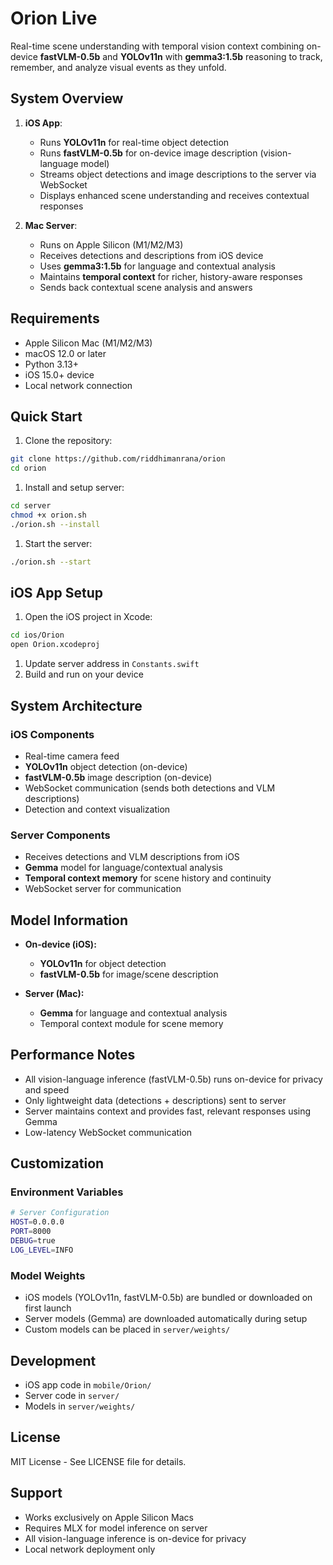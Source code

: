 # Orion Live

Real-time scene understanding with temporal vision context combining on-device **fastVLM-0.5b** and **YOLOv11n** with **gemma3:1.5b** reasoning to track, remember, and analyze visual events as they unfold.

## System Overview

1. **iOS App**:
   - Runs **YOLOv11n** for real-time object detection
   - Runs **fastVLM-0.5b** for on-device image description (vision-language model)
   - Streams object detections and image descriptions to the server via WebSocket
   - Displays enhanced scene understanding and receives contextual responses

2. **Mac Server**:
   - Runs on Apple Silicon (M1/M2/M3)
   - Receives detections and descriptions from iOS device
   - Uses **gemma3:1.5b** for language and contextual analysis
   - Maintains **temporal context** for richer, history-aware responses
   - Sends back contextual scene analysis and answers

## Requirements

- Apple Silicon Mac (M1/M2/M3)
- macOS 12.0 or later
- Python 3.13+
- iOS 15.0+ device
- Local network connection

## Quick Start

1. Clone the repository:

```bash
git clone https://github.com/riddhimanrana/orion
cd orion
```

1. Install and setup server:

```bash
cd server
chmod +x orion.sh
./orion.sh --install
```

1. Start the server:

```bash
./orion.sh --start
```

## iOS App Setup

1. Open the iOS project in Xcode:

```bash
cd ios/Orion
open Orion.xcodeproj
```

1. Update server address in `Constants.swift`
1. Build and run on your device

## System Architecture

### iOS Components

- Real-time camera feed
- **YOLOv11n** object detection (on-device)
- **fastVLM-0.5b** image description (on-device)
- WebSocket communication (sends both detections and VLM descriptions)
- Detection and context visualization

### Server Components

- Receives detections and VLM descriptions from iOS
- **Gemma** model for language/contextual analysis
- **Temporal context memory** for scene history and continuity
- WebSocket server for communication

## Model Information

- **On-device (iOS):**
  - **YOLOv11n** for object detection
  - **fastVLM-0.5b** for image/scene description

- **Server (Mac):**
  - **Gemma** for language and contextual analysis
  - Temporal context module for scene memory

## Performance Notes

- All vision-language inference (fastVLM-0.5b) runs on-device for privacy and speed
- Only lightweight data (detections + descriptions) sent to server
- Server maintains context and provides fast, relevant responses using Gemma
- Low-latency WebSocket communication

## Customization

### Environment Variables

```bash
# Server Configuration
HOST=0.0.0.0
PORT=8000
DEBUG=true
LOG_LEVEL=INFO
```

### Model Weights

- iOS models (YOLOv11n, fastVLM-0.5b) are bundled or downloaded on first launch
- Server models (Gemma) are downloaded automatically during setup
- Custom models can be placed in `server/weights/`

## Development

- iOS app code in `mobile/Orion/`
- Server code in `server/`
- Models in `server/weights/`

## License

MIT License - See LICENSE file for details.

## Support

- Works exclusively on Apple Silicon Macs
- Requires MLX for model inference on server
- All vision-language inference is on-device for privacy
- Local network deployment only
